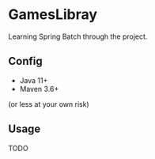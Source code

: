 # GamesLibray

Learning Spring Batch through the project.

## Config

- Java 11+
- Maven 3.6+

(or less at your own risk)

## Usage

TODO
